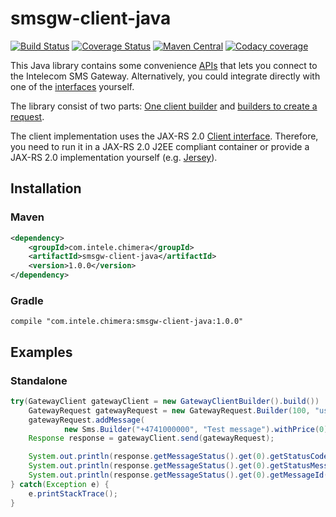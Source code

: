 smsgw-client-java
=================

[![Build Status](https://img.shields.io/travis/Intelecom/smsgw-client-java.svg?branch=master&style=flat-square)](https://travis-ci.org/Intelecom/smsgw-client-java)
[![Coverage Status](https://img.shields.io/coveralls/Intelecom/smsgw-client-java.svg?branch=master&service=github&style=flat-square)](https://coveralls.io/github/Intelecom/smsgw-client-java?branch=master)
[![Maven Central](https://maven-badges.herokuapp.com/maven-central/com.intele.chimera/smsgw-client-java/badge.svg?style=flat-square)](https://maven-badges.herokuapp.com/maven-central/com.intele.chimera/smsgw-client-java/)
[![Codacy coverage](https://img.shields.io/codacy/grade/b793d8d11fce4524bedf4fe1b82f2c16.svg?style=flat-square)](https://img.shields.io/codacy/grade/b793d8d11fce4524bedf4fe1b82f2c16.svg)

This Java library contains some convenience [APIs](https://puzzelsolutions.github.io/smsgw-client-java/apidocs/index.html) that lets you connect to the Intelecom SMS Gateway. Alternatively, you could integrate directly with one of the [interfaces](https://github.com/PuzzelSolutions/SMS/blob/master/sections/interfaces-general.md) yourself.

The library consist of two parts: [One client builder](https://puzzelsolutions.github.io/smsgw-client-java/apidocs/com/intele/chimera/client/GatewayClientBuilder.html) and [builders to create a request](https://puzzelsolutions.github.io/smsgw-client-java/apidocs/com/intele/chimera/client/request/package-summary.html).

The client implementation uses the JAX-RS 2.0 [Client interface](https://docs.oracle.com/javaee/7/api/javax/ws/rs/client/Client.html). Therefore, you need to run it in a JAX-RS 2.0 J2EE compliant container or provide a JAX-RS 2.0 implementation yourself (e.g. [Jersey](https://jersey.java.net/)).

## Installation
### Maven

```XML
<dependency>
	<groupId>com.intele.chimera</groupId>
	<artifactId>smsgw-client-java</artifactId>
	<version>1.0.0</version>
</dependency>
```

### Gradle

```
compile "com.intele.chimera:smsgw-client-java:1.0.0"
```

## Examples
### Standalone

```Java
try(GatewayClient gatewayClient = new GatewayClientBuilder().build()) 
	GatewayRequest gatewayRequest = new GatewayRequest.Builder(100, "username", "password").build();
	gatewayRequest.addMessage(
			new Sms.Builder("+4741000000", "Test message").withPrice(0).build());
	Response response = gatewayClient.send(gatewayRequest);

	System.out.println(response.getMessageStatus().get(0).getStatusCode());
	System.out.println(response.getMessageStatus().get(0).getStatusMessage());
	System.out.println(response.getMessageStatus().get(0).getMessageId());
} catch(Exception e) {
	e.printStackTrace();
}
```
